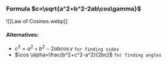 ### Formula $c=\sqrt{a^2+b^2-2ab\cos\gamma}$
![[Law of Cosines.webp]]
#### Alternatives: 
- $c^2=a^2+b^2-2ab\cos\gamma$ `for finding sides`
- $\cos \alpha=\frac{b^2+c^2-a^2}{2bc}$ `for finding angles`

